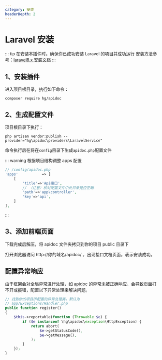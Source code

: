 ```yaml
---
category: 安装
headerDepth: 2
---
```


<script setup lang="ts">
import DownloadFe from "@DownloadFe";
</script>

# Laravel 安装

::: tip 在安装本插件时，确保你已成功安装 Laravel 的项目并成功运行
安装方法参考：[laravel8.x 安装文档](https://laravel.com/docs/8.x/installation)
:::

## 1、安装插件

进入项目根目录，执行如下命令：

```
composer require hg/apidoc
```

## 2、生成配置文件

项目根目录下执行：

```
php artisan vendor:publish --provider="hg\apidoc\providers\LaravelService"
```

命令执行后在将在`config`目录下生成`apidoc.php`配置文件

::: warning 根据项目结构调整 apps 配置

```php
// /config/apidoc.php
'apps'           => [
    [
        'title'=>'Api接口',
        // （注意）核对配置文件中此目录是否正确
        'path'=>'app\controller',
        'key'=>'api',
    ]
],
```

:::

## 3、添加前端页面

<ClientOnly>
<DownloadFe ></DownloadFe>
</ClientOnly>

下载完成后解压，将 apidoc 文件夹拷贝到你的项目 public 目录下

打开浏览器访问 http://你的域名/apidoc/ ，出现接口文档页面，表示安装成功。

## 配置异常响应

由于框架会对全局异常进行处理，如 apidoc 的异常未被正确响应，会导致页面打不开或报错，配置以下异常处理来解决问题。

```php
// 找到你的项目所配置的异常处理类，默认为
// app/Exceptions/Handler.php
public function register()
{
    $this->reportable(function (Throwable $e) {
        if ($e instanceof \hg\apidoc\exception\HttpException) {
            return abort(
                $e->getStatusCode(),
                $e->getMessage(),
            );
        }
    });
}
```
